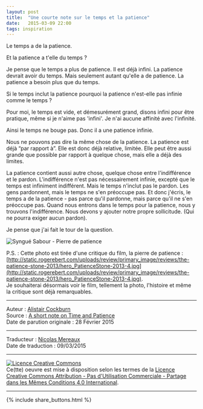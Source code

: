```yaml
---
layout: post
title:  "Une courte note sur le temps et la patience"
date:   2015-03-09 22:00
tags: inspiration
---
```


Le temps a de la patience.

Et la patience a t'elle du temps ?

Je pense que le temps a plus de patience. Il est déjà infini. La patience devrait avoir du temps. Mais seulement autant qu'elle a de patience. La patience a besoin plus que du temps.

Si le temps inclut la patience pourquoi la patience n'est-elle pas infinie comme le temps ?

Pour moi, le temps est vide, et démesurément grand, disons infini pour être pratique, même si je n'aime pas 'infini'. Je n'ai aucune affinité avec l'infinité.

Ainsi le temps ne bouge pas. Donc il a une patience infinie.

Nous ne pouvons pas dire la même chose de la patience. La patience est déjà “par rapport à”. Elle est donc déjà relative, limitée. Elle peut être aussi grande que possible par rapport à quelque chose, mais elle a déjà des limites.

La patience contient aussi autre chose, quelque chose entre l'indifférence et le pardon. L'indifférence n'est pas nécessairement infinie, excepté que le temps est infiniment indifférent. Mais le temps n'inclut pas le pardon. Les gens pardonnent, mais le temps ne s'en préoccupe pas.
Et donc j'écris, le temps a de la patience -  pas parce qu'il pardonne, mais parce qu'il ne s'en préoccupe pas. Quand nous entrons dans le temps pour la patience, nous y trouvons l'indifférence. Nous devons y ajouter notre propre sollicitude. (Qui ne pourra exiger aucun pardon).

Je pense que j'ai fait le tour de la question.


![Syngué Sabour - Pierre de patience](http://static.rogerebert.com/uploads/review/primary_image/reviews/the-patience-stone-2013/hero_PatienceStone-2013-4.jpg)

P.S. : Cette photo est tirée d'une critique du film, la pierre de patience : [http://static.rogerebert.com/uploads/review/primary_image/reviews/the-patience-stone-2013/hero_PatienceStone-2013-4.jpg](http://static.rogerebert.com/uploads/review/primary_image/reviews/the-patience-stone-2013/hero_PatienceStone-2013-4.jpg).  
Je souhaiterai désormais voir le film, tellement la photo, l'histoire et même la critique sont déjà remarquables.


---
Auteur : [Alistair Cockburn](http://alistair.cockburn.us/)  
Source : [A short note on Time and Patience](http://alistair.cockburn.us/A+short+note+on+Time+and+Patience)  
Date de parution originale : 28 Février 2015  

---
Traducteur : [Nicolas Mereaux](http://www.les-traducteurs-agiles.org/traducteurs/)  
Date de traduction : 09/03/2015  

---

<a rel="license" href="http://creativecommons.org/licenses/by-nc-sa/4.0/"><img alt="Licence Creative Commons" style="border-width:0" src="http://i.creativecommons.org/l/by-nc-sa/4.0/88x31.png" /></a><br />Ce(tte) oeuvre est mise à disposition selon les termes de la <a rel="license" href="http://creativecommons.org/licenses/by-nc-sa/4.0/">Licence Creative Commons Attribution - Pas d'Utilisation Commerciale - Partage dans les Mêmes Conditions 4.0 International</a>.

---

{% include share_buttons.html %}
